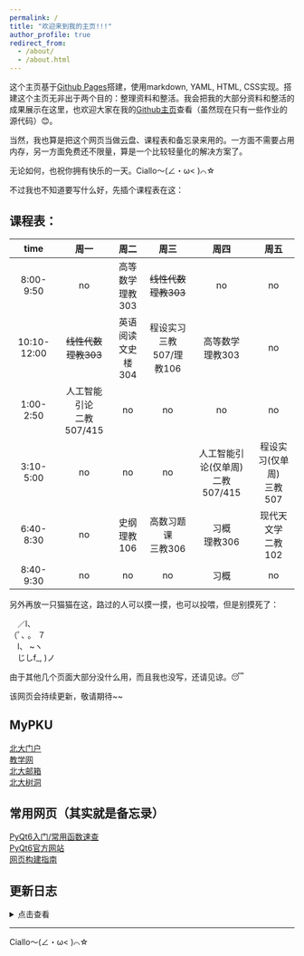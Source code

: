 ```yaml
---
permalink: /
title: "欢迎来到我的主页!!!"
author_profile: true
redirect_from: 
  - /about/
  - /about.html
---
```


这个主页基于[Github Pages](https://pages.github.com/)搭建，使用markdown, YAML, HTML, CSS实现。搭建这个主页无非出于两个目的：整理资料和整活。我会把我的大部分资料和整活的成果展示在这里，也欢迎大家在我的[Github主页](https://github.com/lh314-pku)查看（虽然现在只有一些作业的源代码）😊。

当然，我也算是把这个网页当做云盘、课程表和备忘录来用的。一方面不需要占用内存，另一方面免费还不限量，算是一个比较轻量化的解决方案了。

无论如何，也祝你拥有快乐的一天。Ciallo～(∠・ω< )⌒☆

不过我也不知道要写什么好，先插个课程表在这：

## 课程表：

|time       |周一|周二|周三|周四|周五|
|:----:     |:----:|:----:|:----:|:----:|:----:|
|8:00-9:50  |no|高等数学<br>理教303|~~线性代数~~<br>~~理教303~~|no|no|
|10:10-12:00|~~线性代数~~<br>~~理教303~~|英语阅读<br>文史楼304|程设实习<br>三教507/理教106|高等数学<br>理教303|no|
|1:00-2:50  |人工智能引论<br>二教507/415|no|no|no|no|
|3:10-5:00  |no|no|no|人工智能引论(仅单周)<br>二教507/415|程设实习(仅单周)<br>三教507|
|6:40-8:30  |no|史纲<br>理教106|高数习题课<br>三教306|习概<br>理教306|现代天文学<br>二教102|
|8:40-9:30  |no|no|no|习概|no|

另外再放一只猫猫在这，路过的人可以摸一摸，也可以投喂，但是别摸死了：

　／l、<br>
（ﾟ､ 。 ７<br>
　l、 ~ヽ<br>
　じしf_, )ノ

由于其他几个页面大部分没什么用，而且我也没写，还请见谅。😴

该网页会持续更新，敬请期待~~

## MyPKU
[北大门户](https://portal.pku.edu.cn/)<br>
[教学网](https://course.pku.edu.cn/)<br>
[北大邮箱](https://mail.stu.pku.edu.cn/)<br>
[北大树洞](https://treehole.pku.edu.cn/web/)<br>

## 常用网页（其实就是备忘录）
[PyQt6入门/常用函数速查](https://blog.csdn.net/weixin_43431593/article/details/125577712)<br>
[PyQt6官方网站](https://doc.qt.io/qtforpython-6/)<br>
[网页构建指南](https://chunkitlau.github.io/posts/2022/02/academicpages-usage-guide/)

## 更新日志

<details>

<summary>点击查看</summary>
2025-5-7：基本完成框架<br>
2025-5-8：添加了常用网页的链接<br>
2025-5-9：更新了Publications部分的页面，该页面将用来分享一些平时与学业无关的东西，不定时更新。今日试发表了第一篇News；<br>更新了Memos页面，用作ddl备忘录。<br>
2025-5-10：新发布了“燕园rpg”的游后感<br>
2025-5-11：今日无事发生~<br>
2025-5-12：今日开摆（试图加入鼠标拖尾未遂，但是“更新日志”部分可折叠）<br>
2025-5-13：今天雷阵雨，不更新~

</details>


---
Ciallo～(∠・ω< )⌒☆
